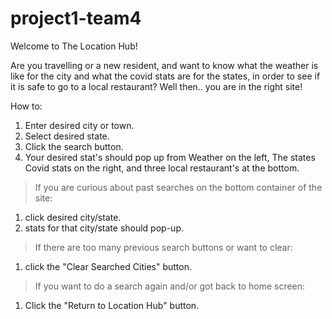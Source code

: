 # project1-team4

Welcome to The Location Hub!

  Are you travelling or a new resident, and want to know what the weather is like  for the city and  what the covid stats are for the states, in order to see if it is safe to go to a local restaurant? Well then.. you are in the right site!

How to:
1. Enter desired city or town.
2. Select desired state.
3. Click the search button.
4. Your desired stat's should pop up from Weather on the left, The states Covid stats on the right, and three local restaurant's at the bottom.

> If you are curious about past searches on the bottom container of the site:
1. click desired city/state.
2. stats for that city/state should pop-up.

> If there are too many previous search buttons or want to clear:
1. click the "Clear Searched Cities" button.

>If you want to do a search again and/or got back to home screen:
1. Click the "Return to Location Hub" button.


